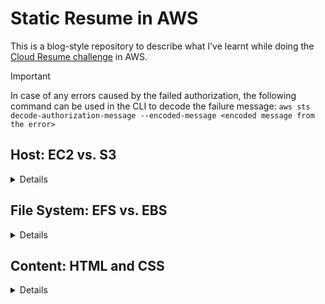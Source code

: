 # Static Resume in AWS
This is a blog-style repository to describe what I've learnt while doing the [Cloud Resume challenge](https://cloudresumechallenge.dev/docs/the-challenge/aws/) in AWS.

> [!IMPORTANT]
> In case of any errors caused by the failed authorization, the following command can be used in the CLI to decode the failure message:
> `aws sts decode-authorization-message --encoded-message <encoded message from the error>`
## Host: EC2 vs. S3
<details>

While the authors of the challenge recommended choosing S3 - which makes a lot of sense for static web-pages - I decided to go for EC2 for a couple of reasons. First, I wanted to get some first-hand experience with setting up an Apache server, and second, it was my first real hands-on experience working with Linux, and I was excited to give it a try.

Amazon offers several of their specialized Amazon Linux AMIs, but I opted for Ubuntu as a popular and well-documented OS. It turned out to be the right decision, as every problem I encountered during my work was already covered in helpful threads on Stack Overflow and reddit. It was also a great way to learn more about how SSH connections work - either directly or via a bastion host for instances in private subnets.

Some of the useful and most common commands that I learnt include:

**ls** - lists the contents of the current directory. Helpful options: **-a** to list all entries, **-s** to print the file size, **-l** to present the results in the long list format.

**lsblk** - lists the information about current volumes and partitions. Useful to keep track of the connected EFS and EBS volumes.

**clear** - clears the screen for convenience.

**pwd** - prints the current directory name.

**cd ..** - navigates up a directory.

**whoami** - shows the name of the current user.

**tty** - prints the name of the terminal connected to standard input.

**df** - view the information about the file systems. Useful to keep track of the connected EFS and EBS volumes and to search the instance for large outdated files in need of a clean-up. It helped me to quickly find and remove an obsolete swap file after a hibernation. Helpful options: **-h** for a more convenient presentation of file and directory sizes.

**sudo su -** and **sudo passwd [username]** - useful for changing the default passwords of the root and ubuntu users.

**echo "text" > path/file.txt** - writes the contents of "text" to the specified file. Can also be used in the user data section when spinning up a new instance, e.g., to write something to index.html on start-up.

**cat path/file.txt** - shows (concatenates) the standard output of a file. Easier and faster than viewing a document in vim every time.

**sudo ncdu -x /path/** - uses NCDU disk utility to provide a convenient text-based UI to quickly navigate through directories and check their size. **/path/** denotes the partition, can be replaced with **/** for the root file system. **-x** performs a full scan.
</details>

## File System: EFS vs. EBS
<details>
  
The next choice was between EFS and EBS, so I asked myself: Why not both? Working with these file systems taught me about mounting and unmounting them to an instance and automating the process via the **/etc/fstab** configuration.

EBS is straightforward in that regard and only requires editing the inbound rules in the corresponding security groups, but EFS also needs a mounting point that can be found by going to the EFS menu in AWS Console, choosing the newly created file system, selecting View Details, and then Attach.

Then, to avoid repeating this process upon stopping and restarting the instance, the mount sudo command has to be added at the end of **/etc/fstab** file.

Some of the useful and most common commands that I learnt include:

**sudo mount [options] File_System_Name:/ /path** - mounts the file system at the designated path. Helpful options: **-f** to test the mounting process in a dry run, **-a** to mount all the file systems in fstab, **-v** for a verbose description of what's being done.

One especially important detail was learning the difference between **efs** and **nfs4** options in the manual mounting process. Amazon provides EFS mount helper to simplify the automatic mounting process, but without the set of **amazon-efs-utils** tools, this option has to be changed to **nfs4** in the **sudo mount** command to avoid errors.
</details>

## Content: HTML and CSS
<details>

After setting up the server, it was the time to figure out how to write the web content. Learning the difference and use cases behind HTML and CSS allowed me to differentiate between the structure and style of my web page and understand the reasons behind the best practices associated with them.

I figured out how to create multiple pages in **/var/www/** sub-directories and connect them with `<a href="filename.html"></a>` commands. I made sure to avoid any individual style edits in my HTML files for this project and do all the formatting via the CSS, although the option to correct particular elements with the inline `style` attributes within elements or with the `<style></style>` element within the `<head>` section is also helpful in a pinch and overrides whatever is written in the attached CSS.

A quick example:

`<li style="color:green;">List Item</li>` - produces a green list item.

While this fragment defines an internal CSS for an entire page: 

```
<!DOCTYPE html>
<html>
<head>
<style>
body {background-color: powderblue;}
h1   {color: blue;}
p    {color: red;}
</style>
</head>
<body>

<h1>This is a heading</h1>
<p>This is a paragraph.</p>

</body>
</html>
```
</details>
